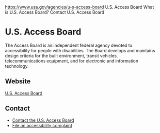 

https://www.usa.gov/agencies/u-s-access-board
U.S. Access Board
What is U.S. Access Board?
Contact U.S. Access Board

# U.S. Access Board

The Access Board is an independent federal agency devoted to accessibility for people with disabilities. The Board develops and maintains design criteria for the built environment, transit vehicles, telecommunications equipment, and for electronic and information technology.

Website
-------

[U.S. Access Board](https://www.access-board.gov/)

Contact
-------

* [Contact the U.S. Access Board](https://www.access-board.gov/contact/)
* [File an accessibility complaint](https://consumercomplaints.fcc.gov/hc/en-us)
